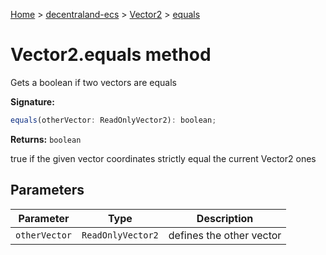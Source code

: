 [Home](./index) &gt; [decentraland-ecs](./decentraland-ecs.md) &gt; [Vector2](./decentraland-ecs.vector2.md) &gt; [equals](./decentraland-ecs.vector2.equals.md)

# Vector2.equals method

Gets a boolean if two vectors are equals

**Signature:**
```javascript
equals(otherVector: ReadOnlyVector2): boolean;
```
**Returns:** `boolean`

true if the given vector coordinates strictly equal the current Vector2 ones

## Parameters

|  Parameter | Type | Description |
|  --- | --- | --- |
|  `otherVector` | `ReadOnlyVector2` | defines the other vector |

